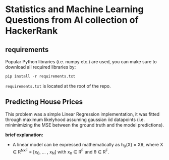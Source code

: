 # Statistics and Machine Learning Questions from AI collection of HackerRank

## requirements

Popular Python libraries (i.e. numpy etc.) are used, you can make sure to download all required libraries by:

```python
pip install -r requirements.txt
```

```requirements.txt``` is located at the root of the repo.

## Predicting House Prices

This problem was a simple Linear Regression implementation, it was fitted through maximum likelyhood assuming gaussian iid datapoints (i.e. minimimizing the MSE between the ground truth and the model predictions).

**brief explanation:**<br>

- A linear model can be expressed mathematically as h<sub>&theta;</sub>(X) = X&theta;, where X &isin; R<sup>NxF</sup>  = [x<sub>0</sub>, ... , x<sub>N</sub>] with x<sub>n</sub> &isin; R<sup>F</sup> and &theta; &isin; R<sup>F</sup>.

